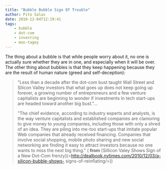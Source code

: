 ```yaml
---
title: "Bubble Bubble Sign Of Trouble"
author: Pito Salas
date: 2010-12-04T12:19:41
tags:
    - bubble
    - dot-com
    - investing
    - mon-tagey
---
```




The thing about a bubble is that while people worry about it, no one is
actually sure whether they are in one, and especially when it will be over.
The other thing about bubbles is that they keep happening because they are the
result of human nature (greed and self-deception):

> "Less than a decade after the dot-com bust taught Wall Street and Silicon
> Valley investors that what goes up does not keep going up forever, a growing
> number of entrepreneurs and a few venture capitalists are beginning to
> wonder if investments in tech start-ups are headed toward another big
> bust."…
>
> "The chief evidence, according to industry experts and analysts, is the way
> venture capitalists and established companies are clamoring to give money to
> young companies, including those with only a shred of an idea. They are
> piling into me-too start-ups that imitate popular Web companies that already
> received financing. Companies that involve social shopping, mobile photo
> sharing and new social networking are finding it easy to attract investors
> because no one wants to miss the next big thing." ( **from** [Sillicon Valey
> Shows Sign of a New Dot-Com
> frenzy](<http://dealbook.nytimes.com/2010/12/03/a-silicon-bubble-shows-
> signs-of-reinflating/>))

  


